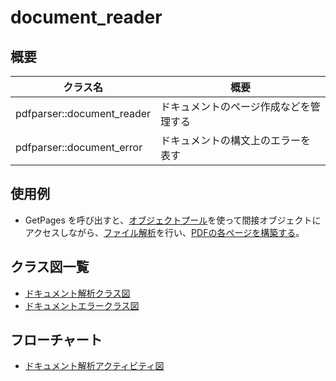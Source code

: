 # document_reader
## 概要
| クラス名 | 概要 |
| --- | --- |
| pdfparser::document_reader | ドキュメントのページ作成などを管理する |
| pdfparser::document_error  | ドキュメントの構文上のエラーを表す |

## 使用例
- GetPages を呼び出すと、[オブジェクトプール](object_pool/object_pool.md)を使って間接オブジェクトにアクセスしながら、[ファイル解析](document_parser/document_parser.md)を行い、[PDFの各ページを構築する](pdfpage_builder/pdfpage_builder.md)。

## クラス図一覧
- [ドキュメント解析クラス図](document_reader.class.pu)
- [ドキュメントエラークラス図](document_error.class.pu)

## フローチャート
- [ドキュメント解析アクティビティ図](document_reader.activity.pu)
